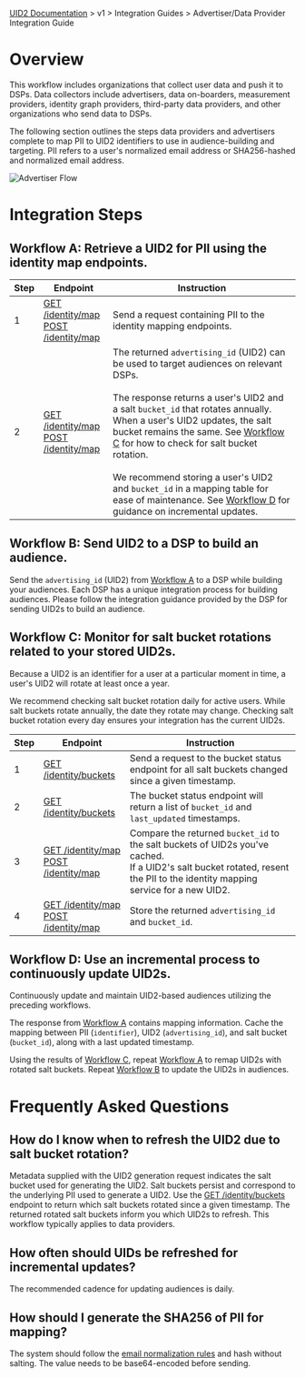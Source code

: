 [UID2 Documentation](../../README.md) > v1 > Integration Guides > Advertiser/Data Provider Integration Guide

# Overview

This workflow includes organizations that collect user data and push it to DSPs. Data collectors include advertisers, data on-boarders, measurement providers, identity graph providers, third-party data providers, and other organizations who send data to DSPs.

The following section outlines the steps data providers and advertisers complete to map PII to UID2 identifiers to use in audience-building and targeting. PII refers to a user's normalized email address or SHA256-hashed and normalized email address.

![Advertiser Flow](https://mermaid.ink/svg/eyJjb2RlIjoiICBzZXF1ZW5jZURpYWdyYW1cbiAgICBwYXJ0aWNpcGFudCBEUCBhcyBEYXRhIFByb3ZpZGVyXG4gICAgcGFydGljaXBhbnQgVUlEMiBhcyBVSUQyIFNlcnZpY2VcbiAgICBwYXJ0aWNpcGFudCBEU1BcbiAgICBEUC0-PlVJRDI6IEEtMTogU2VuZCBQSUkgdG8gaWRlbnRpdHkgbWFwcGluZyBzZXJ2aWNlLlxuICAgIFVJRDItPj5EUDogQS0yOiBTdG9yZSB0aGUgVUlEMiBhbmQgc2FsdCBidWNrZXQgcmV0dXJuZWQgZnJvbSB0aGUgaWRlbnRpdHkgbWFwcGluZyBzZXJ2aWNlLlxuICAgIERQLS0-PkRTUDogQi0xLiBTZW5kIHN0b3JlZCBVSUQyIHRvIERTUHMgdG8gY3JlYXRlIGF1ZGllbmNlcy5cbiAgICBsb29wIFNhbHQgQnVja2V0IFJvdGF0aW9uIFVJRDIgUmVmcmVzaFxuICAgICAgIERQLT4-VUlEMjogQy0xOiBNb25pdG9yIHNhbHQgYnVja2V0IHJvdGF0aW9ucyB1c2luZyB0aGUgYnVja2V0IHNlcnZpY2UuXG4gICAgICAgVUlEMi0-PkRQOiBDLTI6IFJldHVybiBzYWx0IGJ1Y2tldHMgcm90YXRlZCBzaW5jZSBhIGdpdmVuIHRpbWVzdGFtcC5cbiAgICAgICBEUC0-PlVJRDI6IEMtMzogQ2hlY2sgaWYgYW55IHN0b3JlZCBVSUQycyBzYWx0IGJ1Y2tldHMgcm90YXRlZC48YnI-SWYgdGhleSBkaWQsIHJlc2VuZCBQSUkgdG8gaWRlbnRpdHkgbWFwcGluZyBzZXJ2aWNlIGZvciBhIG5ldyBVSUQyLlxuICAgICAgIFVJRDItPj5EUDogQy00OiBTdG9yZSB0aGUgVUlEMiBhbmQgc2FsdCBidWNrZXQgcmV0dXJuZWQgZnJvbSB0aGUgaWRlbnRpdHkgbWFwcGluZyBzZXJ2aWNlLlxuICAgIGVuZFxuICAgIFxuIiwibWVybWFpZCI6e30sInVwZGF0ZUVkaXRvciI6ZmFsc2V9)

# Integration Steps

## Workflow A: Retrieve a UID2 for PII using the identity map endpoints.

| Step | Endpoint | Instruction |
| --- | --- | --- |
| 1 | [GET /identity/map](../endpoints/get-identity-map.md)<br>[POST /identity/map](../endpoints/post-identity-map.md) | Send a request containing PII to the identity mapping endpoints. |
| 2 | [GET /identity/map](../endpoints/get-identity-map.md)<br>[POST /identity/map](../endpoints/post-identity-map.md) | The returned `advertising_id` (UID2) can be used to target audiences on relevant DSPs.<br><br>The response returns a user's UID2 and a salt `bucket_id` that rotates annually. When a user's UID2 updates, the salt bucket remains the same. See [Workflow C](#workflow-c-monitor-for-salt-bucket-rotations-related-to-your-stored-uid2s) for how to check for salt bucket rotation.<br><br>We recommend storing a user's UID2 and `bucket_id` in a mapping table for ease of maintenance. See [Workflow D](#workflow-d-use-an-incremental-process-to-continuously-update-uid2s) for guidance on incremental updates. |

## Workflow B: Send UID2 to a DSP to build an audience.
Send the `advertising_id` (UID2) from [Workflow A](#workflow-a-retrieve-a-uid2-for-pii-using-the-identity-map-endpoints) to a DSP while building your audiences. Each DSP has a unique integration process for building audiences. Please follow the integration guidance provided by the DSP for sending UID2s to build an audience.

## Workflow C: Monitor for salt bucket rotations related to your stored UID2s.
Because a UID2 is an identifier for a user at a particular moment in time, a user's UID2 will rotate at least once a year. 

We recommend checking salt bucket rotation daily for active users. While salt buckets rotate annually, the date they rotate may change. Checking salt bucket rotation every day ensures your integration has the current UID2s.

| Step | Endpoint | Instruction |
| --- | --- | --- |
| 1 | [GET /identity/buckets](../endpoints/get-identity-buckets.md) | Send a request to the bucket status endpoint for all salt buckets changed since a given timestamp. |
| 2 | [GET /identity/buckets](../endpoints/get-identity-buckets.md) | The bucket status endpoint will return a list of `bucket_id` and `last_updated` timestamps. |
| 3 | [GET /identity/map](../endpoints/get-identity-map.md)<br>[POST /identity/map](../endpoints/post-identity-map.md) | Compare the returned `bucket_id` to the salt buckets of UID2s you've cached.<br>If a UID2's salt bucket rotated, resent the PII to the identity mapping service for a new UID2. |
| 4 | [GET /identity/map](../endpoints/get-identity-map.md)<br>[POST /identity/map](../endpoints/post-identity-map.md) | Store the returned `advertising_id` and `bucket_id`. |

## Workflow D: Use an incremental process to continuously update UID2s.

Continuously update and maintain UID2-based audiences utilizing the preceding workflows.

The response from [Workflow A](#workflow-a-retrieve-a-uid2-for-pii-using-the-identity-map-endpoints) contains mapping information. Cache the mapping between PII (`identifier`),  UID2 (`advertising_id`), and  salt bucket (`bucket_id`), along with a last updated timestamp.

Using the results of [Workflow C](#workflow-c-monitor-for-salt-bucket-rotations-related-to-your-stored-uid2s), repeat [Workflow A](#workflow-a-retrieve-a-uid2-for-pii-using-the-identity-map-endpoints) to remap UID2s with rotated salt buckets. Repeat [Workflow B](#workflow-b-send-uid2-to-a-dsp-to-build-an-audience) to update the UID2s in audiences.

# Frequently Asked Questions
## How do I know when to refresh the UID2 due to salt bucket rotation?
Metadata supplied with the UID2 generation request indicates the salt bucket used for generating the UID2. Salt buckets persist and correspond to the underlying PII used to generate a UID2. Use the  [GET /identity/buckets](../endpoints/get-identity-buckets.md) endpoint to return which salt buckets rotated since a given timestamp. The returned rotated salt buckets inform you which UID2s to refresh. This workflow typically applies to data providers. 

## How often should UIDs be refreshed for incremental updates?
The recommended cadence for updating audiences is daily. 

## How should I generate the SHA256 of PII for mapping?
The system should follow the [email normalization rules](../../README.md#email-normalization) and hash without salting. The value needs to be base64-encoded before sending.